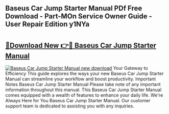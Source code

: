 ## Baseus Car Jump Starter Manual PDf Free Download - Part-MOn Service Owner Guide - User Repair Edition y1NYa

# <h2><a href="http://bc33949.oget.top/?id=Baseus+Car+Jump+Starter+Manual">🔗Download New 👉🔴 Baseus Car Jump Starter Manual</a></h2>

[![Baseus Car Jump Starter Manual new download](https://i.imgur.com/5g1atiW.png)](http://bc33949.oget.top/?id=Baseus+Car+Jump+Starter+Manual)
Your Gateway to Efficiency This guide explores the ways your new Baseus Car Jump Starter Manual can streamline your workflow and boost productivity. Important Notes Baseus Car Jump Starter Manual Please take note of any important information throughout this manual. This Baseus Car Jump Starter Manual comes equipped with a wealth of features to enhance your daily life. We're Always Here for You Baseus Car Jump Starter Manual. Our customer support team is dedicated to assisting you with any inquiries.

